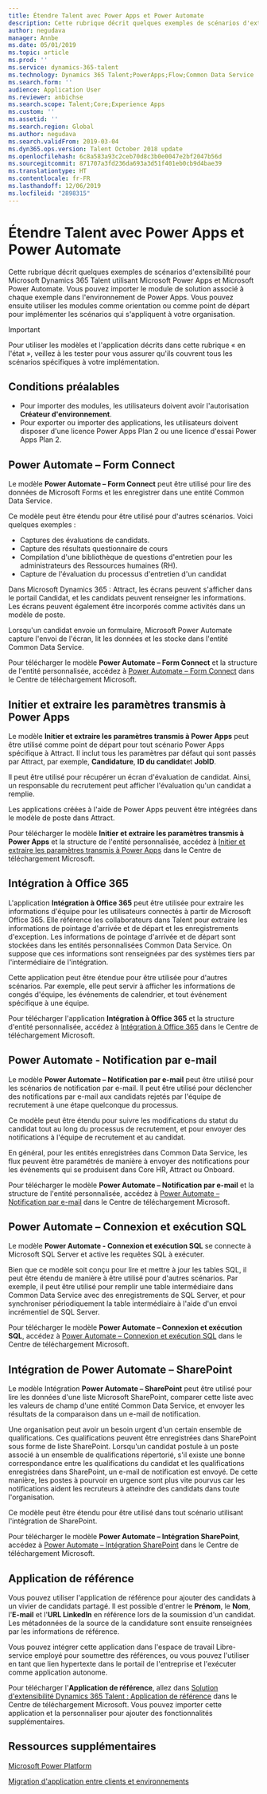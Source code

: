 ```yaml
---
title: Étendre Talent avec Power Apps et Power Automate
description: Cette rubrique décrit quelques exemples de scénarios d'extensibilité pour Microsoft Dynamics 365 Talent utilisant Microsoft Power Apps et Microsoft Power Automate.
author: negudava
manager: Annbe
ms.date: 05/01/2019
ms.topic: article
ms.prod: ''
ms.service: dynamics-365-talent
ms.technology: Dynamics 365 Talent;PowerApps;Flow;Common Data Service
ms.search.form: ''
audience: Application User
ms.reviewer: anbichse
ms.search.scope: Talent;Core;Experience Apps
ms.custom: ''
ms.assetid: ''
ms.search.region: Global
ms.author: negudava
ms.search.validFrom: 2019-03-04
ms.dyn365.ops.version: Talent October 2018 update
ms.openlocfilehash: 6c8a583a93c2ceb70d8c3b0e0047e2bf2047b56d
ms.sourcegitcommit: 871707a3fd236da693a3d51f401eb0cb9d4bae39
ms.translationtype: HT
ms.contentlocale: fr-FR
ms.lasthandoff: 12/06/2019
ms.locfileid: "2898315"
---
```

# <a name="extend-talent-with-power-apps-and-power-automate"></a>Étendre Talent avec Power Apps et Power Automate

Cette rubrique décrit quelques exemples de scénarios d'extensibilité pour Microsoft Dynamics 365 Talent utilisant Microsoft Power Apps et Microsoft Power Automate. Vous pouvez importer le module de solution associé à chaque exemple dans l'environnement de Power Apps. Vous pouvez ensuite utiliser les modules comme orientation ou comme point de départ pour implémenter les scénarios qui s'appliquent à votre organisation.

> [!IMPORTANT]
> Pour utiliser les modèles et l'application décrits dans cette rubrique « en l'état », veillez à les tester pour vous assurer qu'ils couvrent tous les scénarios spécifiques à votre implémentation.


## <a name="prerequisites"></a>Conditions préalables

- Pour importer des modules, les utilisateurs doivent avoir l'autorisation **Créateur d'environnement**.
- Pour exporter ou importer des applications, les utilisateurs doivent disposer d'une licence Power Apps Plan 2 ou une licence d'essai Power Apps Plan 2.

## <a name="power-automate--form-connect"></a>Power Automate – Form Connect

Le modèle **Power Automate – Form Connect** peut être utilisé pour lire des données de Microsoft Forms et les enregistrer dans une entité Common Data Service.

Ce modèle peut être étendu pour être utilisé pour d'autres scénarios. Voici quelques exemples :

- Captures des évaluations de candidats.
- Capture des résultats questionnaire de cours
- Compilation d'une bibliothèque de questions d'entretien pour les administrateurs des Ressources humaines (RH).
- Capture de l'évaluation du processus d'entretien d'un candidat

Dans Microsoft Dynamics 365 : Attract, les écrans peuvent s'afficher dans le portail Candidat, et les candidats peuvent renseigner les informations. Les écrans peuvent également être incorporés comme activités dans un modèle de poste.

Lorsqu'un candidat envoie un formulaire, Microsoft Power Automate capture l'envoi de l'écran, lit les données et les stocke dans l'entité Common Data Service.

Pour télécharger le modèle **Power Automate – Form Connect** et la structure de l'entité personnalisée, accédez à [Power Automate – Form Connect](https://go.microsoft.com/fwlink/?linkid=2081988) dans le Centre de téléchargement Microsoft.

## <a name="initiate-and-extract-parameters-passed-to-power-apps"></a>Initier et extraire les paramètres transmis à Power Apps

Le modèle **Initier et extraire les paramètres transmis à Power Apps** peut être utilisé comme point de départ pour tout scénario Power Apps spécifique à Attract. Il inclut tous les paramètres par défaut qui sont passés par Attract, par exemple, **Candidature**, **ID du candidat**et **JobID**.

Il peut être utilisé pour récupérer un écran d'évaluation de candidat. Ainsi, un responsable du recrutement peut afficher l'évaluation qu'un candidat a remplie.

Les applications créées à l'aide de Power Apps peuvent être intégrées dans le modèle de poste dans Attract.

Pour télécharger le modèle **Initier et extraire les paramètres transmis à Power Apps** et la structure de l'entité personnalisée, accédez à [Initier et extraire les paramètres transmis à Power Apps](https://go.microsoft.com/fwlink/?linkid=2081991) dans le Centre de téléchargement Microsoft.

## <a name="integration-with-office-365"></a>Intégration à Office 365

L'application **Intégration à Office 365** peut être utilisée pour extraire les informations d'équipe pour les utilisateurs connectés à partir de Microsoft Office 365. Elle référence les collaborateurs dans Talent pour extraire les informations de pointage d'arrivée et de départ et les enregistrements d'exception. Les informations de pointage d'arrivée et de départ sont stockées dans les entités personnalisées Common Data Service. On suppose que ces informations sont renseignées par des systèmes tiers par l'intermédiaire de l'intégration.

Cette application peut être étendue pour être utilisée pour d'autres scénarios. Par exemple, elle peut servir à afficher les informations de congés d'équipe, les événements de calendrier, et tout événement spécifique à une équipe.

Pour télécharger l'application **Intégration à Office 365** et la structure d'entité personnalisée, accédez à [Intégration à Office 365](https://go.microsoft.com/fwlink/?linkid=2081787) dans le Centre de téléchargement Microsoft.

## <a name="power-automate--email-notification"></a>Power Automate - Notification par e-mail

Le modèle **Power Automate – Notification par e-mail** peut être utilisé pour les scénarios de notification par e-mail. Il peut être utilisé pour déclencher des notifications par e-mail aux candidats rejetés par l'équipe de recrutement à une étape quelconque du processus.

Ce modèle peut être étendu pour suivre les modifications du statut du candidat tout au long du processus de recrutement, et pour envoyer des notifications à l'équipe de recrutement et au candidat.

En général, pour les entités enregistrées dans Common Data Service, les flux peuvent être paramétrés de manière à envoyer des notifications pour les événements qui se produisent dans Core HR, Attract ou Onboard.

Pour télécharger le modèle **Power Automate – Notification par e-mail** et la structure de l'entité personnalisée, accédez à [Power Automate – Notification par e-mail](https://go.microsoft.com/fwlink/?linkid=2082103) dans le Centre de téléchargement Microsoft.

## <a name="power-automate--sql-connect-and-execute"></a>Power Automate – Connexion et exécution SQL

Le modèle **Power Automate - Connexion et exécution SQL** se connecte à Microsoft SQL Server et active les requêtes SQL à exécuter.

Bien que ce modèle soit conçu pour lire et mettre à jour les tables SQL, il peut être étendu de manière à être utilisé pour d'autres scénarios. Par exemple, il peut être utilisé pour remplir une table intermédiaire dans Common Data Service avec des enregistrements de SQL Server, et pour synchroniser périodiquement la table intermédiaire à l'aide d'un envoi incrémentiel de SQL Server.

Pour télécharger le modèle **Power Automate – Connexion et exécution SQL**, accédez à [Power Automate – Connexion et exécution SQL](https://go.microsoft.com/fwlink/?linkid=2081789) dans le Centre de téléchargement Microsoft.

## <a name="power-automate--sharepoint-integration"></a>Intégration de Power Automate – SharePoint

Le modèle Intégration **Power Automate – SharePoint** peut être utilisé pour lire les données d'une liste Microsoft SharePoint, comparer cette liste avec les valeurs de champ d'une entité Common Data Service, et envoyer les résultats de la comparaison dans un e-mail de notification. 

Une organisation peut avoir un besoin urgent d'un certain ensemble de qualifications. Ces qualifications peuvent être enregistrées dans SharePoint sous forme de liste SharePoint. Lorsqu'un candidat postule à un poste associé à un ensemble de qualifications répertorié, s'il existe une bonne correspondance entre les qualifications du candidat et les qualifications enregistrées dans SharePoint, un e-mail de notification est envoyé. De cette manière, les postes à pourvoir en urgence sont plus vite pourvus car les notifications aident les recruteurs à atteindre des candidats dans toute l'organisation.

Ce modèle peut être étendu pour être utilisé dans tout scénario utilisant l'intégration de SharePoint.

Pour télécharger le modèle **Power Automate – Intégration SharePoint**, accédez à [Power Automate – Intégration SharePoint](https://go.microsoft.com/fwlink/?linkid=2082109) dans le Centre de téléchargement Microsoft.

## <a name="referral-app"></a>Application de référence
Vous pouvez utiliser l'application de référence pour ajouter des candidats à un vivier de candidats partagé. Il est possible d'entrer le **Prénom**, le **Nom**, l'**E-mail** et l'**URL LinkedIn** en référence lors de la soumission d'un candidat. Les métadonnées de la source de la candidature sont ensuite renseignées par les informations de référence.

Vous pouvez intégrer cette application dans l'espace de travail Libre-service employé pour soumettre des références, ou vous pouvez l'utiliser en tant que lien hypertexte dans le portail de l'entreprise et l'exécuter comme application autonome.

Pour télécharger l'**Application de référence**, allez dans [Solution d'extensibilité Dynamics 365 Talent : Application de référence](https://www.microsoft.com/downloads/details.aspx?FamilyID=9a59c9d1-f8a1-4d4d-b768-cfc4f4eb9d0d) dans le Centre de téléchargement Microsoft. Vous pouvez importer cette application et la personnaliser pour ajouter des fonctionnalités supplémentaires.

## <a name="additional-resources"></a>Ressources supplémentaires

[Microsoft Power Platform](https://docs.microsoft.com/power-platform/admin/admin-documentation)

[Migration d'application entre clients et environnements](https://docs.microsoft.com/power-platform/admin/environment-and-tenant-migration)

